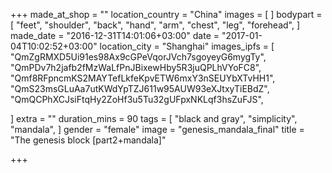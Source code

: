 +++
made_at_shop = ""
location_country = "China"
images = [
]
bodypart = [
  "feet",
  "shoulder",
  "back",
  "hand",
  "arm",
  "chest",
  "leg",
  "forehead",
]
made_date = "2016-12-31T14:01:06+03:00"
date = "2017-01-04T10:02:52+03:00"
location_city = "Shanghai"
images_ipfs = [
  "QmZgRMXD5Ui91es98Ax9cGPeVqorJVch7sgoyeyG6mygTy",
  "QmPDv7h2jafb2fMzWaLfPnJBixewHby5R3juQPLhVYoFC8",
  "Qmf8RFpncmKS2MAYTefLkfeKpvETW6mxY3nSEUYbXTvHH1",
  "QmS23msGLuAa7utKWdYpTZJ611w95AUW93eXJtxyTiEBdZ",
  "QmQCPhXCJsiFtqHy2ZoHf3u5Tu32gUFpxNKLqf3hsZuFJS",

]
extra = ""
duration_mins = 90
tags = [
 "black and gray",
 "simplicity",
 "mandala",
]
gender = "female"
image = "genesis_mandala_final"
title = "The genesis block [part2+mandala]"

+++

